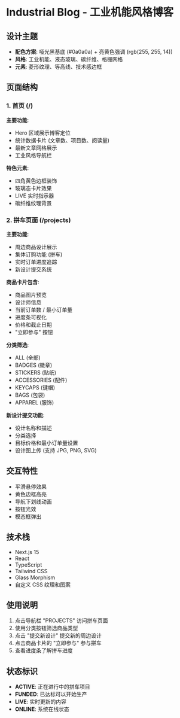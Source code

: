 # Industrial Blog - 工业机能风格博客

## 设计主题
- **配色方案**: 哑光黑基底 (#0a0a0a) + 亮黄色强调 (rgb(255, 255, 14))
- **风格**: 工业机能、液态玻璃、碳纤维、格栅网格
- **元素**: 菱形纹理、等高线、技术感边框

## 页面结构

### 1. 首页 (/)
**主要功能**:
- Hero 区域展示博客定位
- 统计数据卡片 (文章数、项目数、阅读量)
- 最新文章网格展示
- 工业风格导航栏

**特色元素**:
- 四角黄色边框装饰
- 玻璃态卡片效果
- LIVE 实时指示器
- 碳纤维纹理背景

### 2. 拼车页面 (/projects)
**主要功能**:
- 周边商品设计展示
- 集体订购功能 (拼车)
- 实时订单进度追踪
- 新设计提交系统

**商品卡片包含**:
- 商品图片预览
- 设计师信息
- 当前订单数 / 最小订单量
- 进度条可视化
- 价格和截止日期
- "立即参与" 按钮

**分类筛选**:
- ALL (全部)
- BADGES (徽章)
- STICKERS (贴纸)
- ACCESSORIES (配件)
- KEYCAPS (键帽)
- BAGS (包袋)
- APPAREL (服饰)

**新设计提交功能**:
- 设计名称和描述
- 分类选择
- 目标价格和最小订单量设置
- 设计图上传 (支持 JPG, PNG, SVG)

## 交互特性
- 平滑悬停效果
- 黄色边框高亮
- 导航下划线动画
- 按钮光效
- 模态框弹出

## 技术栈
- Next.js 15
- React
- TypeScript
- Tailwind CSS
- Glass Morphism
- 自定义 CSS 纹理和图案

## 使用说明
1. 点击导航栏 "PROJECTS" 访问拼车页面
2. 使用分类按钮筛选商品类型
3. 点击 "提交新设计" 提交新的周边设计
4. 点击商品卡片的 "立即参与" 参与拼车
5. 查看进度条了解拼车进度

## 状态标识
- **ACTIVE**: 正在进行中的拼车项目
- **FUNDED**: 已达标可以开始生产
- **LIVE**: 实时更新的内容
- **ONLINE**: 系统在线状态

